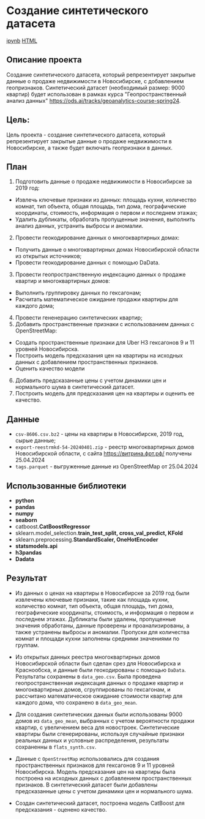 # Создание синтетического датасета

[ipynb](https://github.com/KseniaKar/practice/blob/main/synth/synthetic_data.ipynb)
[HTML](https://github.com/KseniaKar/practice/blob/main/synth/synthetic_data.html)

## Описание проекта

Создание синтетического датасета, который репрезентирует закрытые данные о продаже недвижимости в Новосибирске, с добавлением геопризнаков. Синтетический датасет (необходимый размер: 9000 квартир) будет использован в рамках курса "Геопространственный анализ данных" https://ods.ai/tracks/geoanalytics-course-spring24. 


## Цель: 
Цель проекта - cоздание синтетического датасета, который репрезентирует закрытые данные о продаже недвижимости в Новосибирске, а также будет включать геопризнаки в данных.

## План

1) Подготовить данные о продаже недвижимости в Новосибирске за 2019 год:
 - Извлечь ключевые признаки из данных: площадь кухни, количество комнат, тип объекта, общая площадь, тип дома, географические координаты, стоимость, информация о первом и последнем этажах;
 - Удалить дубликаты, обработать пропущенные значения, выполнить анализ данных, устранить выбросы и аномалии. 
2) Провести геокодирование данных о многоквартирных домах:
- Получить данные о многоквартирных домах Новосибирской области из открытых источников;
- Провести геокодирование данных с помощью DaData.
3) Провести геопространственную индексацию данных о продаже квартир и многоквартирных домов:
- Выполнить группировку данных по гексагонам;
- Расчитать математическое ожидание продажи квартиры для каждого дома;
4) Провести гененерацию синтетических квартир;
5) Добавить пространственные признаки с использованием данных c OpenStreetMap:
- Создать пространственные признаки для Uber H3 гексагонов 9 и 11 уровней Новосибирска.
- Построить модель предсказания цен на квартиры на исходных данных с добавлением пространственных признаков.
- Оценить качество модели 
6) Добавить предсказанные цены с учетом динамики цен и нормального шума в синтетический датасет.
7) Построить модель для предсказания цен на квартиры и оценить ее качество.

## Данные

- `csv-8606.csv.bz2` - цены на квартиры в Новосибирске, 2019 год, сырые данные;
- `export-reestrmkd-54-20240401.zip` - реестр многоквартирных домов Новосибирской области, с сайта https://витрина.фрт.рф/ получены 25.04.2024
- `tags.parquet` - выгруженные данные из OpenStreetMap от 25.04.2024


## Использованные библиотеки

- **python**
- **pandas**
- **numpy**
- **seaborn**
- catboost.**CatBoostRegressor**
- sklearn.model_selection.**train_test_split, cross_val_predict, KFold**
- sklearn.preprocessing.**StandardScaler, OneHotEncoder**
- **statsmodels.api**
- **h3pandas**
- **Dadata** 




## Результат

- Из данных о ценах на квартиры в Новосибирске за 2019 год были извлечены ключевые признаки, такие как площадь кухни, количество комнат, тип объекта, общая площадь, тип дома, географические координаты, стоимость, и информация о первом и последнем этажах. Дубликаты были удалены, пропущенные значения обработаны, данные проверены и проанализированы, а также устранены выбросы и аномалии. Пропуски для количества комнат и площади кухни заполнены средними значениями по группам.

- Из открытых данных реестра многоквартирных домов Новосибирской области был сделан срез для Новосибирска и Краснообска, и данные были геокодированы с помощью `DaData`. Результаты сохранены в `data_geo.csv`. Была проведена геопространственная индексация данных о продаже квартир и многоквартирных домов, сгруппированы по гексагонам, и рассчитано математическое ожидание стоимости квартир для каждого дома, что сохранено в `data_geo_mean`.

- Для создания синтетических данных были использованы 9000 домов из `data_geo_mean`, выбранных с учетом вероятности продажи квартир, с увеличением веса для новостроек. Синтетические квартиры были сгенерированы, используя случайные признаки реальных данных и условные распределения, результаты сохраненны в `flats_synth.csv`.

- Данные c `OpenStreetMap` использовались для создания пространственных признаков для гексагонов 9 и 11 уровней Новосибирска. Модель предсказания цен на квартиры была построена на исходных данных с добавлением пространственных признаков. В синтетический датасет были добавлены предсказанные цены с учетом динамики цен и нормального шума. 

- Создан синтетический датасет, построена модель CatBoost для предсказания - оценено качество.
